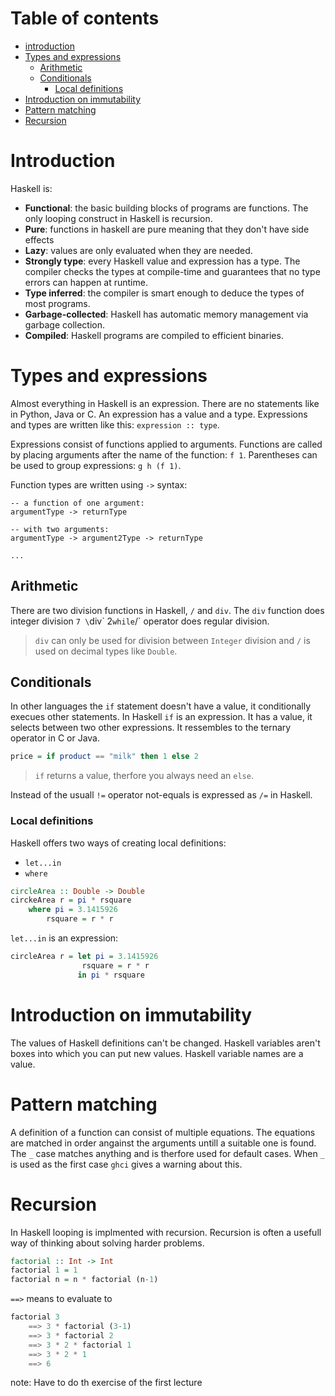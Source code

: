 # Table of contents
- [introduction](#introduction)
- [Types and expressions](#types_and_expressions)
    - [Arithmetic](#arithmetic)
    - [Conditionals](#conditionals)
        - [Local definitions](#local_definitions)
- [Introduction on immutability](#introduction_on_immutability)
- [Pattern matching](#pattern_matching)
- [Recursion](#recursion)

# Introduction

Haskell is: 

- **Functional**: the basic building blocks of programs are functions. The only
looping construct in Haskell is recursion.
- **Pure**: functions in haskell are pure meaning that they don't have side
effects
- **Lazy**: values are only evaluated when they are needed.
- **Strongly type**: every Haskell value and expression has a type. The compiler
checks the types at compile-time and guarantees that no type errors can happen
at runtime.
- **Type inferred**: the compiler is smart enough to deduce the types of most 
programs.
- **Garbage-collected**: Haskell has automatic memory management via garbage 
collection.
- **Compiled**: Haskell programs are compiled to efficient binaries.

# Types and expressions
Almost everything in Haskell is an expression. There are no statements like in
Python, Java or C. An expression has a value and a type. Expressions and types
are written like this: `expression :: type`.

Expressions consist of functions applied to arguments. Functions are called by
placing arguments after the name of the function: `f 1`. Parentheses can be used
to group expressions: `g h (f 1)`. 

Function types are written using `->` syntax: 
```
-- a function of one argument: 
argumentType -> returnType

-- with two arguments:
argumentType -> argument2Type -> returnType

...
```

## Arithmetic
There are two division functions in Haskell, `/` and `div`. The `div` function
does integer division `7 \`div\` 2` while `/` operator does regular division.

> `div` can only be used for division between `Integer` division and `/` is 
   used on decimal types like `Double`.  

## Conditionals
In other languages the `if` statement doesn't have a value, it conditionally
execues other statements. In Haskell `if` is an expression. It has a value,
it selects between two other expressions. It ressembles to the ternary operator
in C or Java.
```Haskell
price = if product == "milk" then 1 else 2
```

> `if` returns a value, therfore you always need an `else`. 

Instead of the usuall `!=` operator not-equals is expressed as `/=` in Haskell.

### Local definitions
Haskell offers two ways of creating local definitions: 
- `let...in` 
- `where` 
```Haskell
circleArea :: Double -> Double
circkeArea r = pi * rsquare
    where pi = 3.1415926
        rsquare = r * r
```

`let...in` is an expression: 
```Haskell
circleArea r = let pi = 3.1415926
                rsquare = r * r
               in pi * rsquare
```

# Introduction on immutability
The values of Haskell definitions can't be changed. Haskell variables aren't 
boxes into which you can put new values. Haskell variable names are a value.

# Pattern matching
A definition of a function can consist of multiple equations. The equations
are matched in order angainst the arguments untill a suitable one is found.
The `_` case matches anything and is therfore used for default cases. When
`_` is used as the first case `ghci` gives a warning about this.

# Recursion
In Haskell looping is implmented with recursion. Recursion is often a usefull
way of thinking about solving harder problems.
```Haskell
factorial :: Int -> Int
factorial 1 = 1
factorial n = n * factorial (n-1)
```

`==>` means to evaluate to 
```Haskell
factorial 3
    ==> 3 * factorial (3-1)
    ==> 3 * factorial 2
    ==> 3 * 2 * factorial 1
    ==> 3 * 2 * 1
    ==> 6
```

note: Have to do th exercise of the first lecture

